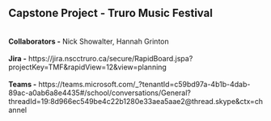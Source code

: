 <h2>Capstone Project - Truro Music Festival</h2><br>
<strong>Collaborators -</strong> Nick Showalter, Hannah Grinton<br><br>
<strong>Jira -</strong> https://jira.nscctruro.ca/secure/RapidBoard.jspa?projectKey=TMF&rapidView=12&view=planning<br><br>
<strong>Teams -</strong> https://teams.microsoft.com/_?tenantId=c59bd97a-4b1b-4dab-89ac-a0ab6a8e4435#/school/conversations/General?threadId=19:8d966ec549be4c22b1280e33aea5aae2@thread.skype&ctx=channel
